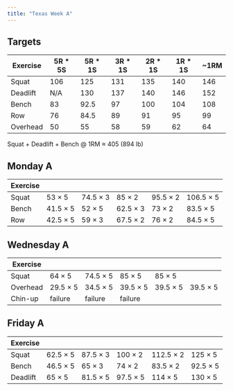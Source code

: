 ```yaml
---
title: "Texas Week A"
---
```



## Targets

| Exercise | 5R * 5S | 5R * 1S | 3R * 1S | 2R * 1S | 1R * 1S |  ~1RM   |
| ---      | ------- | ------- | ------- | ------- | ------- | ------- |
| Squat    |   106   |   125   |   131   |   135   |   140   |   146   |
| Deadlift |   N/A   |   130   |   137   |   140   |   146   |   152   |
| Bench    |   83   |  92.5   |   97   |   100   |   104   |   108   |
| Row      |   76   |  84.5   |   89   |   91   |   95   |   99   |
| Overhead |   50   |  55   |   58   |   59   |   62   |   64   |


Squat + Deadlift + Bench @ 1RM ≈ 405 (894 lb)
    
## Monday A

| Exercise |     |     |     |     |     |
| ---      | --- | --- | --- | --- | --- |
| Squat    | 53 × 5 | 74.5 × 3 | 85 × 2 | 95.5 × 2 | 106.5 × 5 | 106.5 × 5 | 106.5 × 5 | 106.5 × 5 | 106.5 × 5 |
| Bench    | 41.5 × 5 | 52 × 5 | 62.5 × 3 | 73 × 2 | 83.5 × 5 | 83.5 × 5 | 83.5 × 5 | 83.5 × 5 | 83.5 × 5 |
| Row      | 42.5 × 5 | 59 × 3 | 67.5 × 2 | 76 × 2 | 84.5 × 5 |

## Wednesday A

| Exercise |     |     |     |     |     |
| ---      | --- | --- | --- | --- | --- |
| Squat    | 64 × 5 | 74.5 × 5 | 85 × 5 | 85 × 5 |
| Overhead | 29.5 × 5 | 34.5 × 5 | 39.5 × 5 | 39.5 × 5 | 39.5 × 5 |
| Chin-up  | failure | failure | failure |

## Friday A

| Exercise |     |     |     |     |     |
| ---      | --- | --- | --- | --- | --- |
| Squat    | 62.5 × 5 | 87.5 × 3 | 100 × 2 | 112.5 × 2 | 125 × 5 |
| Bench    | 46.5 × 5 | 65 × 3 | 74 × 2 | 83.5 × 2 | 92.5 × 5 |
| Deadlift | 65 × 5 | 81.5 × 5 | 97.5 × 5 | 114 × 5 | 130 × 5 |


